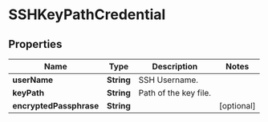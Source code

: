 # SSHKeyPathCredential

## Properties
Name | Type | Description | Notes
------------ | ------------- | ------------- | -------------
**userName** | **String** | SSH Username. | 
**keyPath** | **String** | Path of the key file. | 
**encryptedPassphrase** | **String** |  |  [optional]
